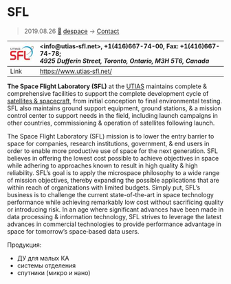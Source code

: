 # SFL
> 2019.08.26 [🚀](../index/index.md) [despace](index.md) → [Contact](contact.md)

|[![](f/contact/u/utias_sfl_logo1_thumb.jpg)](f/contact/u/utias_sfl_logo1.png)|<info@utias‑sfl.net>, +1(416)667-74-00, Fax: +1(416)667-74-78;<br> *4925 Dufferin Street, Toronto, Ontario, M3H 5T6, Canada*|
|:--|:--|
|Link|<https://www.utias‑sfl.net/>|

**The Space Flight Laboratory (SFL)** at the [UTIAS](zz_utias.md) maintains complete & comprehensive facilities to support the complete development cycle of [satellites & spacecraft](КА.md), from initial conception to final environmental testing. SFL also maintains ground support equipment, ground stations, & a mission control center to support needs in the field, including launch campaigns in other countries, commissioning & operation of satellites following launch.


<p style="page-break-after:always"> </p>

The Space Flight Laboratory (SFL) mission is to lower the entry barrier to space for companies, research institutions, government, & end users in order to enable more productive use of space for the next generation. SFL believes in offering the lowest cost possible to achieve objectives in space while adhering to approaches known to result in high quality & high reliability. SFL’s goal is to apply the microspace philosophy to a wide range of mission objectives, thereby expanding the possible applications that are within reach of organizations with limited budgets. Simply put, SFL’s business is to challenge the current state-of-the-art in space technology performance while achieving remarkably low cost without sacrificing quality or introducing risk. In an age where significant advances have been made in data processing & information technology, SFL strives to leverage the latest advances in commercial technologies to provide performance advantage in space for tomorrow’s space‑based data users.

Продукция:

   - ДУ для малых КА
   - системы отделения
   - спутники (микро и нано)
